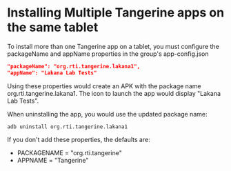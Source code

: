 # Installing Multiple Tangerine apps on the same tablet

To install more than one Tangerine app on a tablet, you must configure the packageName and appName properties in the group's app-config.json

```json
"packageName": "org.rti.tangerine.lakana1",
"appName": "Lakana Lab Tests"
```

Using these properties would create an APK with the package name org.rti.tangerine.lakana1. The icon to launch the app would display "Lakana Lab Tests".

When uninstalling the app, you would use the updated package name:

```shell script
adb uninstall org.rti.tangerine.lakana1
```

If you don't add these properties, the defaults are:
- PACKAGENAME = "org.rti.tangerine"
- APPNAME = "Tangerine"



